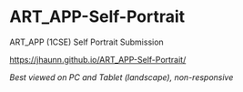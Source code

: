 # ART_APP-Self-Portrait
ART_APP (1CSE) Self Portrait Submission

https://jhaunn.github.io/ART_APP-Self-Portrait/

<em>Best viewed on PC and Tablet (landscape), non-responsive</em>
